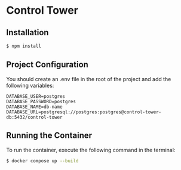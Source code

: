 # Control Tower

## Installation
```bash
$ npm install
```
## Project Configuration

You should create an .env file in the root of the project and add the following variables:

```env
DATABASE_USER=postgres
DATABASE_PASSWORD=postgres
DATABASE_NAME=db-name
DATABASE_URL=postgresql://postgres:postgres@control-tower-db:5432/control-tower
```

## Running the Container
To run the container, execute the following command in the terminal:
```bash
$ docker compose up --build
```